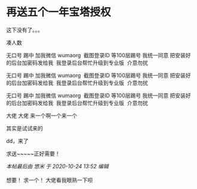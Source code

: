 # 再送五个一年宝塔授权


这下没有了。。。<img id="aimg_LI3s1" onclick="zoom(this, this.src, 0, 0, 0)" class="zoom" src="https://cdn.jsdelivr.net/gh/hishis/forum-master/public/images/patch.gif" onmouseover="img_onmouseoverfunc(this)" onload="thumbImg(this)" border="0" alt="" />

凑人数

无口号 踢中 加我微信 wumaorg&nbsp;&nbsp;截图登录ID 等100层踢号 我统一同意 把安装好的后台加密码发给我&nbsp;&nbsp;我登录后台帮忙升级到专业版&nbsp;&nbsp;介意勿扰

无口号 踢中 加我微信 wumaorg&nbsp;&nbsp;截图登录ID 等100层踢号 我统一同意 把安装好的后台加密码发给我&nbsp;&nbsp;我登录后台帮忙升级到专业版&nbsp;&nbsp;介意勿扰

无口号 踢中 加我微信 wumaorg&nbsp;&nbsp;截图登录ID 等100层踢号 我统一同意 把安装好的后台加密码发给我&nbsp;&nbsp;我登录后台帮忙升级到专业版&nbsp;&nbsp;介意勿扰

大佬 大佬 来一个啊一个来一个

其实是试试来的

dd，来了

求送~~~~~正好需要！

<i class="pstatus"> 本帖最后由 悠米 于 2020-10-24 13:52 编辑 </i><br />
<br />
想要！ 求一个！ 大佬看我眼熟一下呗

